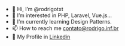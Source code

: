 - 👋 Hi, I’m @rodrigotxt
- 👀 I’m interested in PHP, Laravel, Vue.js...
- 🌱 I’m currently learning Design Patterns.
- 📫 How to reach me contato@rodrigo.inf.br
- 💼 My Profile in [Linkedin](https://www.linkedin.com/in/rodrigotxt/)
